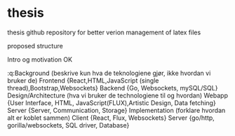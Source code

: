 # thesis
thesis github repository for better verion management of latex files

proposed structure

Intro og motivation OK

:q:Background (beskrive kun hva de teknologiene gjør, ikke hvordan vi bruker de)
 Frontend {React,HTML,JavaScript (single thread),Bootstrap,Websockets}
 Backend  {Go, Websockets, mySQL/SQL}
Design/Architecture (hva vi bruker de technologiene til og hvordan)
 Webapp {User Interface, HTML, JavaScript(FLUX),Artistic Design, Data fetching}
 Server {Server, Communication, Storage}
Implementation (forklare hvordan alt er koblet sammen)
 Client {React, Flux, Websockets}
 Server {go/http, gorilla/websockets, SQL driver, Database}


